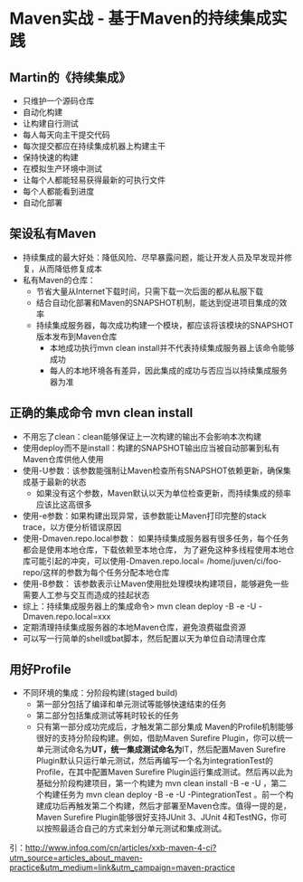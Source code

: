 # Maven实战 - 基于Maven的持续集成实践

## Martin的《持续集成》
* 只维护一个源码仓库
* 自动化构建
* 让构建自行测试
* 每人每天向主干提交代码
* 每次提交都应在持续集成机器上构建主干
* 保持快速的构建
* 在模拟生产环境中测试
* 让每个人都能轻易获得最新的可执行文件
* 每个人都能看到进度
* 自动化部署

## 架设私有Maven
* 持续集成的最大好处：降低风险、尽早暴露问题，能让开发人员及早发现并修复，从而降低修复成本
* 私有Maven的仓库：
	* 节省大量从Internet下载时间，只需下载一次后面的都从私服下载
	* 结合自动化部署和Maven的SNAPSHOT机制，能达到促进项目集成的效率
	* 持续集成服务器，每次成功构建一个模块，都应该将该模块的SNAPSHOT版本发布到Maven仓库
		* 本地成功执行mvn clean install并不代表持续集成服务器上该命令能够成功
		* 每人的本地环境各有差异，因此集成的成功与否应当以持续集成服务器为准
	
## 正确的集成命令 mvn clean install
* 不用忘了clean：clean能够保证上一次构建的输出不会影响本次构建
* 使用deploy而不是install：构建的SNAPSHOT输出应当被自动部署到私有Maven仓库供他人使用
* 使用-U参数：该参数能强制让Maven检查所有SNAPSHOT依赖更新，确保集成基于最新的状态
	* 如果没有这个参数，Maven默认以天为单位检查更新，而持续集成的频率应该比这高很多
* 使用-e参数：如果构建出现异常，该参数能让Maven打印完整的stack trace，以方便分析错误原因
* 使用-Dmaven.repo.local参数：
	如果持续集成服务器有很多任务，每个任务都会是使用本地仓库，下载依赖至本地仓库，
为了避免这种多线程使用本地仓库可能引起的冲突，可以使用-Dmaven.repo.local=
/home/juven/ci/foo-repo/这样的参数为每个任务分配本地仓库
* 使用-B参数：
	该参数表示让Maven使用批处理模块构建项目，能够避免一些需要人工参与交互而造成的挂起状态
* 综上：持续集成服务器上的集成命令> mvn clean deploy -B -e -U -Dmaven.repo.local=xxx
* 定期清理持续集成服务器的本地Maven仓库，避免浪费磁盘资源
* 可以写一行简单的shell或bat脚本，然后配置以天为单位自动清理仓库

## 用好Profile
* 不同环境的集成：分阶段构建(staged build)
	* 第一部分包括了编译和单元测试等能够快速结束的任务
	* 第二部分包括集成测试等耗时较长的任务
	* 只有第一部分成功完成后，才触发第二部分集成
	Maven的Profile机制能够很好的支持分阶段构建。例如，借助Maven Surefire Plugin，你可以统一单元测试命名为**UT，统一集成测试命名为**IT，然后配置Maven Surefire Plugin默认只运行单元测试，然后再编写一个名为integrationTest的Profile，在其中配置Maven Surefire Plugin运行集成测试。然后再以此为基础分阶段构建项目，第一个构建为 mvn clean install -B -e -U ，第二个构建任务为 mvn clean deploy -B -e -U -PintegrationTest 。前一个构建成功后再触发第二个构建，然后才部署至Maven仓库。值得一提的是，Maven Surefire Plugin能够很好支持JUnit 3、JUnit 4和TestNG，你可以按照最适合自己的方式来划分单元测试和集成测试。





引：http://www.infoq.com/cn/articles/xxb-maven-4-ci?utm_source=articles_about_maven-practice&utm_medium=link&utm_campaign=maven-practice



